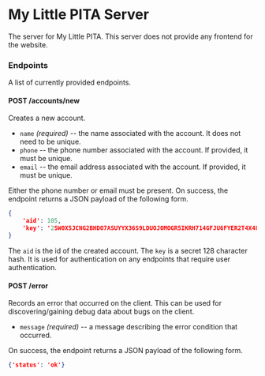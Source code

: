 My Little PITA Server
=====================

The server for My Little PITA. This server does not provide
any frontend for the website.

### Endpoints

A list of currently provided endpoints.

#### POST /accounts/new

Creates a new account.

- `name` *(required)* -- the name associated with the account. It does not need to be unique.
- `phone` -- the phone number associated with the account. If provided, it must be unique.
- `email` -- the email address associated with the account. If provided, it must be unique.

Either the phone number or email must be present. On success, the endpoint returns a JSON payload
of the following form.

```json
{
    'aid': 105,
    'key': '2SW0X5JCNG2BHDO7ASUYYX36S9LDUOJ0MOGR5IKRH714GFJU6FYER2T4X4LZYW68IC6K17A2ZKS2KP83AIQYSJB9MWVVWVRXXSXADUZR92JC3YYF1VNTJXJ71LA1GMN7'
}
```

The `aid` is the id of the created account. The `key` is a secret 128 character hash. It is used for authentication on
any endpoints that require user authentication.

#### POST /error

Records an error that occurred on the client. This can be used for discovering/gaining debug data
about bugs on the client.

- `message` *(required)* -- a message describing the error condition that occurred.

On success, the endpoint returns a JSON payload of the following form.

```json
{'status': 'ok'}
```

